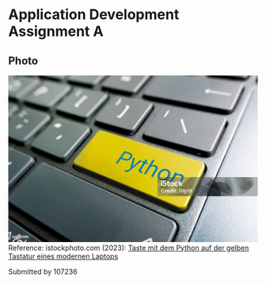 # Application Development Assignment A

## Photo

![python key](istockphoto-1432637898-1024x1024.jpg)
Reference: istockphoto.com (2023): [Taste mit dem Python auf der gelben Tastatur eines modernen Laptops](https://media.istockphoto.com/id/1432637898/de/foto/taste-mit-dem-python-auf-der-gelben-tastatur-eines-modernen-laptops.jpg?s=2048x2048&w=is&k=20&c=8tiUg4R_TZOHnRdf7n-doa5UTuXd4oFhVxlJFW9rUWY=)

Submitted by 107236
